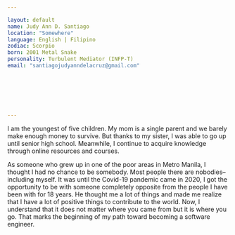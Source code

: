 ```yaml
---

layout: default
name: Judy Ann D. Santiago
location: "Somewhere"
language: English | Filipino
zodiac: Scorpio
born: 2001 Metal Snake
personality: Turbulent Mediator (INFP-T)
email: "santiagojudyanndelacruz@gmail.com"







---
```


I am the youngest of five children. My mom is a single parent and we barely make enough money to survive. But thanks to my sister, I was able to go up until senior high school. Meanwhile, I continue to acquire knowledge through online resources and courses. 

As someone who grew up in one of the poor areas in Metro Manila, I thought I had no chance to be somebody. Most people there are nobodies– including myself.  It was
until the Covid-19 pandemic came in 2020, I got the opportunity to be with someone completely opposite from the people I have been with for 18 years. He thought me a lot of things and made me realize that I have a lot of positive things to contribute to the world. Now, I understand that it does not matter where you came from but it is where you go. That marks the beginning of my path toward becoming a software engineer.

